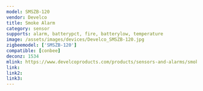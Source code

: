```yaml
---
model: SMSZB-120
vendor: Develco
title: Smoke Alarm
category: sensor
supports: alarm, batterypct, fire, batterylow, temperature
image: /assets/images/devices/Develco_SMSZB-120.jpg
zigbeemodel: ['SMSZB-120']
compatible: [conbee]
deconz: 1534
mlink: https://www.develcoproducts.com/products/sensors-and-alarms/smoke-alarm/
link: 
link2: 
link3: 
---
```


